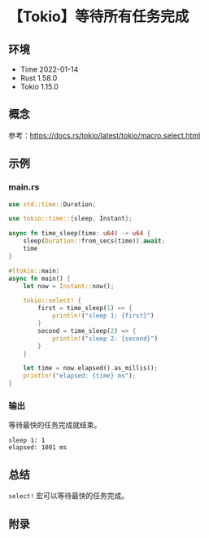 # 【Tokio】等待所有任务完成

## 环境

- Time 2022-01-14
- Rust 1.58.0
- Tokio 1.15.0

## 概念

参考：<https://docs.rs/tokio/latest/tokio/macro.select.html>  

## 示例

### main.rs

```rust
use std::time::Duration;

use tokio::time::{sleep, Instant};

async fn time_sleep(time: u64) -> u64 {
    sleep(Duration::from_secs(time)).await;
    time
}

#[tokio::main]
async fn main() {
    let now = Instant::now();

    tokio::select! {
        first = time_sleep(1) => {
            println!("sleep 1: {first}")
        }
        second = time_sleep(2) => {
            println!("sleep 2: {second}")
        }
    }

    let time = now.elapsed().as_millis();
    println!("elapsed: {time} ms");
}
```

### 输出

等待最快的任务完成就结束。

```text
sleep 1: 1
elapsed: 1001 ms
```

## 总结

`select!` 宏可以等待最快的任务完成。

## 附录
